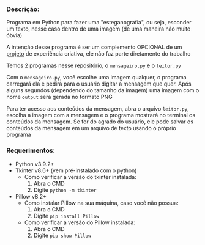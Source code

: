 ### Descrição:

Programa em Python para fazer uma "esteganografia", ou seja, esconder um texto, nesse caso dentro de uma imagem (de uma maneira não muito óbvia)

A intenção desse programa é ser um complemento OPCIONAL de um [projeto](https://github.com/danielnowakassis/Experi-ncia-Criativa-PUCPR) de experiência criativa, ele não faz parte diretamente do trabalho

Temos 2 programas nesse repositório, o  `mensageiro.py` e o `leitor.py`

Com o `mensageiro.py`, você escolhe uma imagem qualquer, o programa carregará ela e pedirá para o usuário digitar a mensagem que quer. Após alguns segundos (dependendo do tamanho da imagem) uma imagem com o nome `output` será gerada no formato PNG <!--~~desejado (PNG ou JPG)~~ isso infelizmente ta dando erro-->

Para ter acesso aos conteúdos da mensagem, abra o arquivo `leitor.py`, escolha a imagem com a mensagem e o programa mostrará no terminal os conteúdos da mensagem. Se for do agrado do usuário, ele pode salvar os conteúdos da mensagem em um arquivo de texto usando o próprio programa

### Requerimentos:
- Python v3.9.2+
- Tkinter v8.6+ (vem pré-instalado com o python)
  - Como verificar a versão do tkinter instalada:
    1. Abra o CMD
    2. Digite `python -m tkinter`
- Pillow v8.2+
  - Como instalar Pillow na sua máquina, caso você não possua:
    1. Abra o CMD
    2. Digite `pip install Pillow`
  - Como verificar a versão do Pillow instalada:
    1. Abra o CMD
    2. Digite `pip show Pillow`
